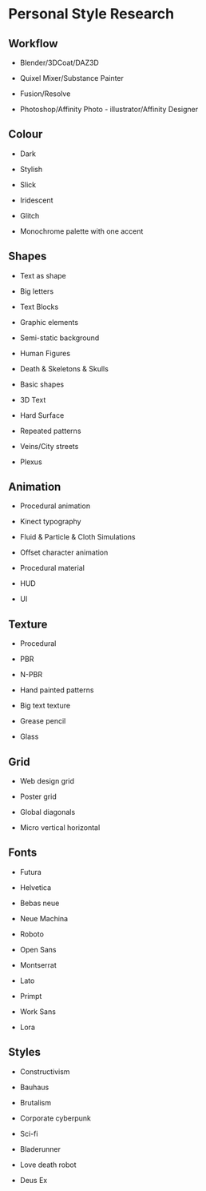 # Personal Style Research

## Workflow

- Blender/3DCoat/DAZ3D

- Quixel Mixer/Substance Painter

- Fusion/Resolve

- Photoshop/Affinity Photo - illustrator/Affinity Designer

## Colour

- Dark

- Stylish

- Slick

- Iridescent

- Glitch

- Monochrome palette with one accent

## Shapes

- Text as shape

- Big letters

- Text Blocks

- Graphic elements

- Semi-static background

- Human Figures

- Death & Skeletons & Skulls

- Basic shapes

- 3D Text

- Hard Surface

- Repeated patterns

- Veins/City streets

- Plexus

## Animation

- Procedural animation

- Kinect typography

- Fluid & Particle & Cloth Simulations

- Offset character animation

- Procedural material

- HUD

- UI

## Texture

- Procedural

- PBR

- N-PBR

- Hand painted patterns

- Big text texture

- Grease pencil

- Glass

## Grid

- Web design grid

- Poster grid

- Global diagonals

- Micro vertical horizontal

## Fonts

- Futura

- Helvetica

- Bebas neue

- Neue Machina

- Roboto

- Open Sans

- Montserrat

- Lato

- Primpt

- Work Sans

- Lora

## Styles

- Constructivism

- Bauhaus 

- Brutalism

- Corporate cyberpunk

- Sci-fi

- Bladerunner

- Love death robot

- Deus Ex
